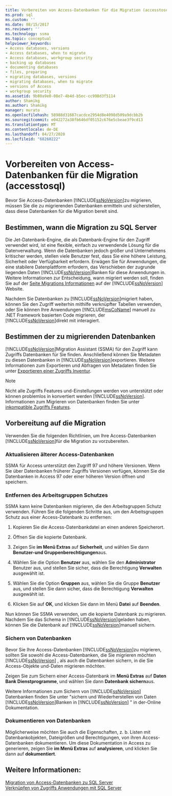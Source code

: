 ```yaml
---
title: Vorbereiten von Access-Datenbanken für die Migration (accesstosql) | Microsoft-Dokumentation
ms.prod: sql
ms.custom: ''
ms.date: 08/15/2017
ms.reviewer: ''
ms.technology: ssma
ms.topic: conceptual
helpviewer_keywords:
- Access databases, versions
- Access databases, when to migrate
- Access databases, workgroup security
- backing up databases
- documenting databases
- files, preparing
- migrating databases, versions
- migrating databases, when to migrate
- versions of Access
- workgroup security
ms.assetid: 9b80a9e0-08e7-4b4d-b5ec-cc998d3f5114
author: Shamikg
ms.author: Shamikg
manager: murato
ms.openlocfilehash: 58988d31687cacdce2954d8e4098d509a9dcbb2b
ms.sourcegitcommit: e042272a38fb646df05152c676e5cbeae3f9cd13
ms.translationtype: MT
ms.contentlocale: de-DE
ms.lasthandoff: 04/27/2020
ms.locfileid: "68260222"
---
```

# <a name="preparing-access-databases-for-migration-accesstosql"></a>Vorbereiten von Access-Datenbanken für die Migration (accesstosql)
Bevor Sie Access-Datenbanken [!INCLUDE[ssNoVersion](../../includes/ssnoversion-md.md)]zu migrieren, müssen Sie die zu migrierenden Datenbanken ermitteln und sicherstellen, dass diese Datenbanken für die Migration bereit sind.  
  
## <a name="determining-when-to-migrate-to-sql-server"></a>Bestimmen, wann die Migration zu SQL Server  
Die Jet-Datenbank-Engine, die als Datenbank-Engine für den Zugriff verwendet wird, ist eine flexible, einfach zu verwendende Lösung für die Datenverwaltung. Wenn die Datenbanken jedoch größer und Unternehmens kritischer werden, stellen viele Benutzer fest, dass Sie eine höhere Leistung, Sicherheit oder Verfügbarkeit erfordern. Erwägen Sie für Anwendungen, die eine stabilere Datenplattform erfordern, das Verschieben der zugrunde liegenden Daten [!INCLUDE[ssNoVersion](../../includes/ssnoversion-md.md)]Banken für diese Anwendungen in. Weitere Informationen zur Entscheidung, wann migriert werden soll, finden Sie auf der [Seite Migrations Informationen](https://go.microsoft.com/fwlink/?LinkId=68571) auf der [!INCLUDE[ssNoVersion](../../includes/ssnoversion-md.md)] Website.  
  
Nachdem Sie Datenbanken zu [!INCLUDE[ssNoVersion](../../includes/ssnoversion-md.md)]migriert haben, können Sie den Zugriff weiterhin mithilfe verknüpfter Tabellen verwenden, oder Sie können Ihre Anwendungen [!INCLUDE[msCoName](../../includes/msconame_md.md)] manuell zu .NET Framework basierten Code migrieren, der [!INCLUDE[ssNoVersion](../../includes/ssnoversion-md.md)]direkt mit interagiert.  
  
## <a name="determining-which-databases-to-migrate"></a>Bestimmen der zu migrierenden Datenbanken  
[!INCLUDE[ssNoVersion](../../includes/ssnoversion-md.md)]Migration Assistant (SSMA) für den Zugriff kann Zugriffs Datenbanken für Sie finden. Anschließend können Sie Metadaten zu diesen Datenbanken in [!INCLUDE[ssNoVersion](../../includes/ssnoversion-md.md)]exportieren. Weitere Informationen zum Exportieren und Abfragen von Metadaten finden Sie unter [Exportieren einer Zugriffs Inventur](exporting-an-access-inventory-accesstosql.md).  

   > [!NOTE]
   > Nicht alle Zugriffs Features und-Einstellungen werden von unterstützt oder können problemlos in konvertiert werden [!INCLUDE[ssNoVersion](../../includes/ssnoversion-md.md)]. Informationen zum Migrieren von Datenbanken finden Sie unter [inkompatible Zugriffs Features](incompatible-access-features-accesstosql.md).
  
## <a name="preparing-for-migration"></a>Vorbereitung auf die Migration  
Verwenden Sie die folgenden Richtlinien, um Ihre Access-Datenbanken [!INCLUDE[ssNoVersion](../../includes/ssnoversion-md.md)]für die Migration zu vorzubereiten.  
  
### <a name="upgrading-older-access-databases"></a>Aktualisieren älterer Access-Datenbanken  
SSMA für Access unterstützt den Zugriff 97 und höhere Versionen. Wenn Sie über Datenbanken früherer Zugriffs Versionen verfügen, können Sie die Datenbanken in Access 97 oder einer höheren Version öffnen und speichern.  
  
### <a name="removing-workgroup-protection"></a>Entfernen des Arbeitsgruppen Schutzes  
SSMA kann keine Datenbanken migrieren, die den Arbeitsgruppen Schutz verwenden. Führen Sie die folgenden Schritte aus, um den Arbeitsgruppen Schutz aus einer Access-Datenbank zu entfernen:  
  
1.  Kopieren Sie die Access-Datenbankdatei an einen anderen Speicherort.  
  
2.  Öffnen Sie die kopierte Datenbank.  
  
3.  Zeigen Sie **im Menü Extras** auf **Sicherheit**, und wählen Sie dann **Benutzer-und Gruppenberechtigungen**aus.  
  
4.  Wählen Sie die Option **Benutzer** aus, wählen Sie den **Administrator** Benutzer aus, und stellen Sie sicher, dass die Berechtigung **Verwalten** ausgewählt ist.  
  
5.  Wählen Sie die Option **Gruppen** aus, wählen Sie die Gruppe **Benutzer** aus, und stellen Sie dann sicher, dass die Berechtigung **Verwalten** ausgewählt ist.  
  
6.  Klicken Sie auf **OK**, und klicken Sie dann im Menü **Datei** auf **Beenden**.  
  
Nun können Sie SSMA verwenden, um die kopierte Datenbank zu migrieren. Nachdem Sie das Schema in [!INCLUDE[ssNoVersion](../../includes/ssnoversion-md.md)]geladen haben, können Sie die Datenbank auf [!INCLUDE[ssNoVersion](../../includes/ssnoversion-md.md)]manuell sichern.  
  
### <a name="backing-up-databases"></a>Sichern von Datenbanken  
Bevor Sie Ihre Access-Datenbanken [!INCLUDE[ssNoVersion](../../includes/ssnoversion-md.md)]zu migrieren, sollten Sie sowohl die Access-Datenbanken, die Sie migrieren möchten [!INCLUDE[ssNoVersion](../../includes/ssnoversion-md.md)] , als auch die Datenbanken sichern, in die Sie Access-Objekte und-Daten migrieren möchten.  
  
Zeigen Sie zum Sichern einer Access-Datenbank im **Menü Extras** auf **Daten Bank Dienstprogramme**, und wählen Sie dann **Datenbank sichern**aus.  
  
Weitere Informationen zum Sichern von [!INCLUDE[ssNoVersion](../../includes/ssnoversion-md.md)] Datenbanken finden Sie unter "sichern und Wiederherstellen von Daten [!INCLUDE[ssNoVersion](../../includes/ssnoversion-md.md)]Banken in [!INCLUDE[ssNoVersion](../../includes/ssnoversion-md.md)] " in der-Online Dokumentation.  
  
### <a name="documenting-databases"></a>Dokumentieren von Datenbanken  
Möglicherweise möchten Sie auch die Eigenschaften, z. b. Listen mit Datenbankobjekten, Dateigrößen und Berechtigungen, von ihren Access-Datenbanken dokumentieren. Um diese Dokumentation in Access zu generieren, zeigen Sie **im Menü Extras** auf **analysieren**, und klicken Sie dann auf **dokumentiert**.  
  
## <a name="see-also"></a>Weitere Informationen:  
[Migration von Access-Datenbanken zu SQL Server](migrating-access-databases-to-sql-server-azure-sql-db-accesstosql.md)  
[Verknüpfen von Zugriffs Anwendungen mit SQL Server](linking-access-applications-to-sql-server-azure-sql-db-accesstosql.md)
